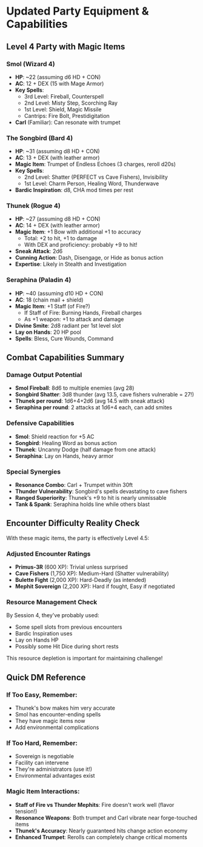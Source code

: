 # Updated Party Equipment & Capabilities

## Level 4 Party with Magic Items

### Smol (Wizard 4)
- **HP**: ~22 (assuming d6 HD + CON)
- **AC**: 12 + DEX (15 with Mage Armor)
- **Key Spells**:
  - 3rd Level: Fireball, Counterspell
  - 2nd Level: Misty Step, Scorching Ray
  - 1st Level: Shield, Magic Missile
  - Cantrips: Fire Bolt, Prestidigitation
- **Carl** (Familiar): Can resonate with trumpet

### The Songbird (Bard 4)
- **HP**: ~31 (assuming d8 HD + CON)
- **AC**: 13 + DEX (with leather armor)
- **Magic Item**: Trumpet of Endless Echoes (3 charges, reroll d20s)
- **Key Spells**:
  - 2nd Level: Shatter (PERFECT vs Cave Fishers), Invisibility
  - 1st Level: Charm Person, Healing Word, Thunderwave
- **Bardic Inspiration**: d8, CHA mod times per rest

### Thunek (Rogue 4)
- **HP**: ~27 (assuming d8 HD + CON) 
- **AC**: 14 + DEX (with leather armor)
- **Magic Item**: +1 Bow with additional +1 to accuracy
  - Total: +2 to hit, +1 to damage
  - With DEX and proficiency: probably +9 to hit!
- **Sneak Attack**: 2d6
- **Cunning Action**: Dash, Disengage, or Hide as bonus action
- **Expertise**: Likely in Stealth and Investigation

### Seraphina (Paladin 4)
- **HP**: ~40 (assuming d10 HD + CON)
- **AC**: 18 (chain mail + shield)
- **Magic Item**: +1 Staff (of Fire?)
  - If Staff of Fire: Burning Hands, Fireball charges
  - As +1 weapon: +1 to attack and damage
- **Divine Smite**: 2d8 radiant per 1st level slot
- **Lay on Hands**: 20 HP pool
- **Spells**: Bless, Cure Wounds, Command

## Combat Capabilities Summary

### Damage Output Potential
- **Smol Fireball**: 8d6 to multiple enemies (avg 28)
- **Songbird Shatter**: 3d8 thunder (avg 13.5, cave fishers vulnerable = 27!)
- **Thunek per round**: 1d6+4+2d6 (avg 14.5 with sneak attack)
- **Seraphina per round**: 2 attacks at 1d6+4 each, can add smites

### Defensive Capabilities
- **Smol**: Shield reaction for +5 AC
- **Songbird**: Healing Word as bonus action
- **Thunek**: Uncanny Dodge (half damage from one attack)
- **Seraphina**: Lay on Hands, heavy armor

### Special Synergies
- **Resonance Combo**: Carl + Trumpet within 30ft
- **Thunder Vulnerability**: Songbird's spells devastating to cave fishers
- **Ranged Superiority**: Thunek's +9 to hit is nearly unmissable
- **Tank & Spank**: Seraphina holds line while others blast

## Encounter Difficulty Reality Check

With these magic items, the party is effectively Level 4.5:

### Adjusted Encounter Ratings
- **Primus-3R** (600 XP): Trivial unless surprised
- **Cave Fishers** (1,750 XP): Medium-Hard (Shatter vulnerability)
- **Bulette Fight** (2,000 XP): Hard-Deadly (as intended)
- **Mephit Sovereign** (2,200 XP): Hard if fought, Easy if negotiated

### Resource Management Check
By Session 4, they've probably used:
- Some spell slots from previous encounters
- Bardic Inspiration uses
- Lay on Hands HP
- Possibly some Hit Dice during short rests

This resource depletion is important for maintaining challenge!

## Quick DM Reference

### If Too Easy, Remember:
- Thunek's bow makes him very accurate
- Smol has encounter-ending spells
- They have magic items now
- Add environmental complications

### If Too Hard, Remember:
- Sovereign is negotiable
- Facility can intervene
- They're administrators (use it!)
- Environmental advantages exist

### Magic Item Interactions:
- **Staff of Fire vs Thunder Mephits**: Fire doesn't work well (flavor tension!)
- **Resonance Weapons**: Both trumpet and Carl vibrate near forge-touched items
- **Thunek's Accuracy**: Nearly guaranteed hits change action economy
- **Enhanced Trumpet**: Rerolls can completely change critical moments
